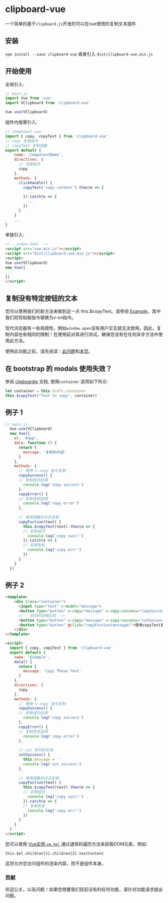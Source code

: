 # clipboard-vue

一个简单的基于`clipboard.js`开发的可以在vue使用的复制文本插件

## 安装

`npm install --save clipboard-vue` 或者引入 `dist/clipboard-vue.min.js` 

## 开始使用

全局引入:

```javascript
// main.js
import Vue from 'vue'
import VClipboard from 'clipboard-vue'

Vue.use(VClipboard)
```

组件内按需引入:

```javascript
// component.vue
import { copy, copyText } from 'clipboard-vue'
// copy 复制指令
// copyText 复制函数
export default {
    name: 'ComponentName',
    directives: {
      // 注册指令
      copy
    },
    methods: {
      clickHandle() {
        copyText('copy content').then(e => {
          ...
        }).catch(e => {
          ...
        })
      }
    }
    ...
}
```


单独引入:

```html
<!-- index.html -->
<script src="vue.min.js"></script>
<script src="dist/clipboard-vue.min.js"></script>
<script>
Vue.use(VClipboard)
new Vue({
...
})
</script>
```

## 复制没有特定按钮的文本

您可以使用我们的新方法来做到这一点 this.$copyText。请参阅 [Example](https://helloyutian.github.io/clipboard-vue/example/example_1.html)，其中我们将剪贴板指令替换为v-on指令。

现代浏览器有一些局限性，例如`window.open`没有用户交互就无法使用。因此，复制内容也有相同的限制！在使用前对其进行测试。确保您没有在任何异步方法中使用此方法。

使用此功能之前，请先阅读：[此问题](https://github.com/zenorocha/clipboard.js/issues/218)和[本页](https://github.com/zenorocha/clipboard.js/wiki/Known-Limitations)。


## 在 bootstrap 的 modals 使用失效？

参阅 [clipboardjs](https://clipboardjs.com/#advanced-usage) 文档, 使用`container` 选项如下所示:

```js
let container = this.$refs.container
this.$copyText("Text to copy", container)
```


## 例子 1

```javascript
// main.js
  Vue.use(VClipboard)
  new Vue({
    el: '#app',
    data: function () {
      return {
        message: '复制的内容'
      }
    },
    methods: {
      // 使用 v-copy 指令复制
      copySuccess() {
      // 复制成功回调
        console.log('copy success')
      },
      copyError() {
      // 复制失败回调
        console.log('copy error')
      },
      
      // 使用函数的方式复制
      copyFuction(text) {
        this.$copyText(text).then(e => {
        // 复制成功
          console.log('copy succ!')
        }).catch(e => {
        // 复制失败
          console.log('copy err!')
        })
      }
    }
  })
```

## 例子 2

```html
<template>
    <div class="container">
      <input type="text" v-model="message">
      <button type="button" v-copy="message" v-copy:success="copySuccess" v-copy:error="copyError">使用指令复制!</button>
      <!-- 剪切的变相实现 -->
      <button type="button" v-copy="message" v-copy:success="cutSuccess">剪切!</button>
      <button type="button" @click="copyFuction(message)">使用copyText复制</button>
    </div>
</template>

<script>
  import { copy, copyText } from 'clipboard-vue'
  export default {
    name: 'Example',
    data() {
      return {
        message: 'Copy These Text'
      }
    },
    directives: {
      copy
    },
    methods: {
      // 使用 v-copy 指令复制
      copySuccess() {
      // 复制成功回调
        console.log('copy success')
      },
      copyError() {
      // 复制失败回调
        console.log('copy error')
      },
      
      // cut 剪切的实现
      cutSuccess() {
        this.message = ''
        console.log('cut success')
      },
      
      // 使用函数的方式复制
      copyFuction(text) {
        this.$copyText(text).then(e => {
        // 复制成功
          console.log('copy succ!')
        }).catch(e => {
        // 复制失败
          console.log('copy err!')
        })
      }
    }
  }
</script>
```

您可以使用 [Vue实例 ```vm.$el```](https://vuejs.org/v2/api/#vm-el) 通过通常的遍历方法来获取DOM元素，例如:

```this.$el.children[1].children[2].textContent```

这将允许您访问组件的渲染内容，而不是组件本身。

### 贡献

欢迎公关，以及问题！如果您想要我们目前没有的任何功能，请针对功能请求提出问题。

